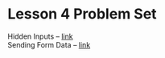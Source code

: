 # Lesson 4 Problem Set

Hidden Inputs – [link](https://developer.mozilla.org/en-US/docs/Web/HTML/Element/input/hidden)  
Sending Form Data – [link](https://developer.mozilla.org/en-US/docs/Learn/Forms/Sending_and_retrieving_form_data)
